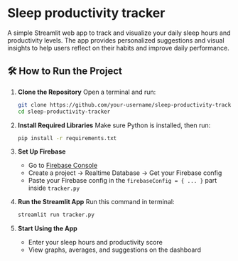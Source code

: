 # Sleep productivity tracker

A simple Streamlit web app to track and visualize your daily sleep hours and productivity levels. The app provides personalized suggestions and visual insights to help users reflect on their habits and improve daily performance.

## 🛠 How to Run the Project

1. **Clone the Repository**
   Open a terminal and run:

   ```bash
   git clone https://github.com/your-username/sleep-productivity-tracker.git
   cd sleep-productivity-tracker
   ```

2. **Install Required Libraries**
   Make sure Python is installed, then run:

   ```bash
   pip install -r requirements.txt
   ```

3. **Set Up Firebase**

   * Go to [Firebase Console](https://console.firebase.google.com/)
   * Create a project → Realtime Database → Get your Firebase config
   * Paste your Firebase config in the `firebaseConfig = { ... }` part inside `tracker.py`

4. **Run the Streamlit App**
   Run this command in terminal:

   ```bash
   streamlit run tracker.py
   ```

5. **Start Using the App**

   * Enter your sleep hours and productivity score
   * View graphs, averages, and suggestions on the dashboard

